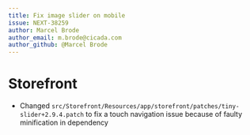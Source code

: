 ```yaml
---
title: Fix image slider on mobile
issue: NEXT-38259
author: Marcel Brode
author_email: m.brode@cicada.com
author_github: @Marcel Brode
---
```

# Storefront
* Changed `src/Storefront/Resources/app/storefront/patches/tiny-slider+2.9.4.patch` to fix a touch navigation issue because of faulty minification in dependency
